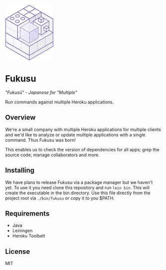 ![](logo.png)

# Fukusu

_"Fukusū" - Japanese for "Multiple"_

Run commands against multiple Heroku applications.

## Overview

We're a small company with multiple Heroku applications for multiple clients and we'd like to analyze or update multiple applications with a single command. Thus Fukusu was born!

This enables us to check the version of dependencies for all apps; grep the source code; manage collaborators and more.

## Installing

We have plans to release Fukusu via a package manager but we haven't yet. To use it you need clone this repository and run `lein bin`. This will create the executable in the bin directory. Use this file directly from the project root via `./bin/fukusu` or copy it to you $PATH.

## Requirements

- Java
- Leiningen
- Heroku Toolbelt

## License

MIT
